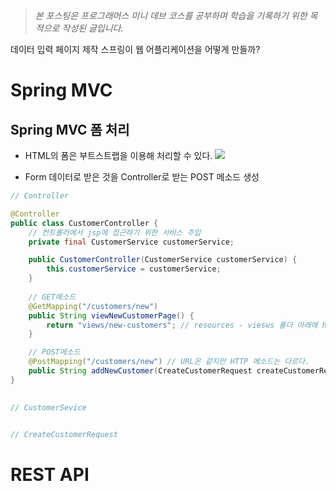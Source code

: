 >_본 포스팅은 프로그래머스 미니 데브 코스를 공부하며 
학습을 기록하기 위한 목적으로 작성된 글입니다._


데이터 입력 페이지 제작
스프링이 웹 어플리케이션을 어떻게 만들까?

# Spring MVC


## Spring MVC 폼 처리

- HTML의 폼은 부트스트랩을 이용해 처리할 수 있다.
![](https://velog.velcdn.com/images/suran-kim/post/9abfdcbd-75e3-46b2-96de-93b49b6b0837/image.png)

- Form 데이터로 받은 것을 Controller로 받는 POST 메소드 생성
```java
// Controller

@Controller
public class CustomerController {
    // 컨트롤러에서 jsp에 접근하기 위한 서비스 주입
    private final CustomerService customerService;

    public CustomerController(CustomerService customerService) {
        this.customerService = customerService;
    }
    
    // GET메소드
    @GetMapping("/customers/new")
    public String viewNewCustomerPage() {
        return "views/new-customers"; // resources - viesws 폴더 아래에 html파일 생성
    }

    // POST메소드
    @PostMapping("/customers/new") // URL은 같지만 HTTP 메소드는 다르다.
    public String addNewCustomer(CreateCustomerRequest createCustomerRequest) // Form data 매핑을 위한 클래스 생성
}    
    
```
```java
// CustomerSevice



```

```java
// CreateCustomerRequest


```


# REST API